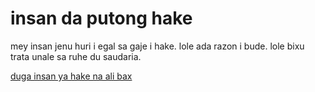 # insan da putong hake

mey insan jenu huri i egal sa gaje i hake.
lole ada razon i bude.
lole bixu trata unale sa ruhe du saudaria.

[duga insan ya hake na ali bax](https://www.ohchr.org/EN/UDHR/Pages/SearchByLang.aspx)

